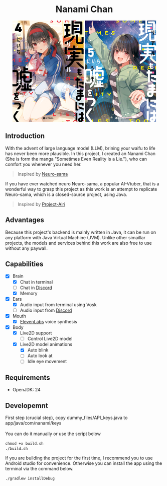 <h1 align="center">Nanami Chan</h1>

<div align="center">
  <img src="./docs/res/banner/sometimes_even_reality_is_a_lie_banner_4.jpeg" style="width: 45%; display: inline-block;" />
  <img src="./docs/res/banner/sometimes_even_reality_is_a_lie_banner_5.jpeg" style="width: 45%; display: inline-block;" />
</div>

<h2 align="left">Introduction</h2>

<p>With the advent of large language model (LLM), brining your waifu to life has never been more plausible. In this project, I created an Nanami Chan (She is form the manga "Sometimes Even Reality Is a Lie."), who can comfort you whenever you need her.</p> 

> Inspired by [Neuro-sama](https://www.youtube.com/@Neurosama)

<p>If you have ever watched neuro Neuro-sama, a popular AI-Vtuber, that is a wonderful way to grasp this project as this work is an attempt to replicate Neuro-sama, which is a closed-source project, using Java.</p>

> Inspired by [Project-Airi](https://github.com/moeru-ai/airi)

<h2 align="left">Advantages</h2>

<p>Because this project's backend is mainly written in Java, it can be run on any platform with Java Virtual Machine (JVM). Unlike other simaillar projects, the models and services behind this work are also free to use without any paywall.</p>


<h2 align="left">Capabilities</h2>

- [x] Brain
  - [x] Chat in terminal
  - [ ] Chat in [Discord](https://discord.com)
  - [x] Memory
- [x] Ears
  - [x] Audio input from terminal using Vosk
  - [ ] Audio input from [Discord](https://discord.com)
- [x] Mouth
  - [x] [ElevenLabs](https://elevenlabs.io/) voice synthesis
- [x] Body
  - [x] Live2D support
    - [ ] Control Live2D model
  - [x] Live2D model animations
    - [x] Auto blink
    - [ ] Auto look at
    - [ ] Idle eye movement

<h2 align="left">Requirements</h2>

- OpenJDK: 24 

<h2 align="left">Developemnt</h2>
<p>First step (crucial step), copy dummy_files/API_keys.java to app/java/com/nanami/keys
  <br></br>
  You can do it manually or use the script below
</p>

```
chmod +x build.sh
./build.sh
```

<p>If you are building the project for the first time, I recommend you to use Android studio for convenience. Otherwise you can install the app using the terminal via the command below.</p>

```
./gradlew installDebug
```
